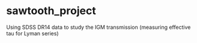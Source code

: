 # sawtooth_project

Using SDSS DR14 data to study the IGM transmission (measuring effective tau for Lyman series)

